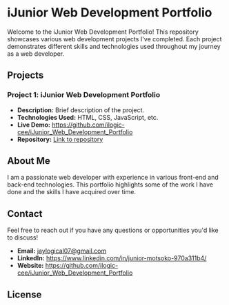 # iJunior Web Development Portfolio

Welcome to the iJunior Web Development Portfolio! This repository showcases various web development projects I've completed. Each project demonstrates different skills and technologies used throughout my journey as a web developer.

## Projects

### Project 1: iJunior Web Development Portfolio

- **Description:** Brief description of the project.
- **Technologies Used:** HTML, CSS, JavaScript, etc.
- **Live Demo:** https://github.com/ilogic-cee/iJunior_Web_Development_Portfolio
- **Repository:** [Link to repository](notion://www.notion.so/GitHub-ba56d5188e6441cda63b967b8321d565?showMoveTo=true&saveParent=true#)

### 

## About Me

I am a passionate web developer with experience in various front-end and back-end technologies. This portfolio highlights some of the work I have done and the skills I have acquired over time.

## Contact

Feel free to reach out if you have any questions or opportunities you'd like to discuss!

- **Email:** jaylogical07@gmail.com
- **LinkedIn:** https://www.linkedin.com/in/junior-motsoko-970a311b4/
- **Website:** https://github.com/ilogic-cee/iJunior_Web_Development_Portfolio

## License
